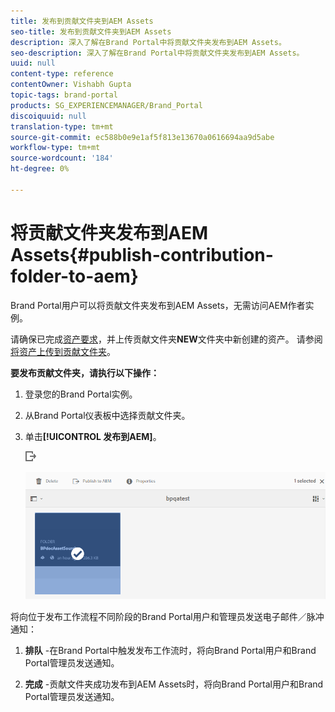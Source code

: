 ```yaml
---
title: 发布到贡献文件夹到AEM Assets
seo-title: 发布到贡献文件夹到AEM Assets
description: 深入了解在Brand Portal中将贡献文件夹发布到AEM Assets。
seo-description: 深入了解在Brand Portal中将贡献文件夹发布到AEM Assets。
uuid: null
content-type: reference
contentOwner: Vishabh Gupta
topic-tags: brand-portal
products: SG_EXPERIENCEMANAGER/Brand_Portal
discoiquuid: null
translation-type: tm+mt
source-git-commit: ec588b0e9e1af5f813e13670a0616694aa9d5abe
workflow-type: tm+mt
source-wordcount: '184'
ht-degree: 0%

---
```



# 将贡献文件夹发布到AEM Assets{#publish-contribution-folder-to-aem}

Brand Portal用户可以将贡献文件夹发布到AEM Assets，无需访问AEM作者实例。

请确保已完成[资产要求](brand-portal-download-asset-requirements.md)，并上传贡献文件夹&#x200B;**NEW**&#x200B;文件夹中新创建的资产。 请参阅[将资产上传到贡献文件夹](brand-portal-upload-assets-to-contribution-folder.md)。

**要发布贡献文件夹，请执行以下操作：**

1. 登录您的Brand Portal实例。

1. 从Brand Portal仪表板中选择贡献文件夹。
1. 单击&#x200B;**[!UICONTROL 发布到AEM]**。

   ![](assets/export.png)

   ![](assets/publish-contribution-folder-to-aem.png)

将向位于发布工作流程不同阶段的Brand Portal用户和管理员发送电子邮件／脉冲通知：
1. **排队** -在Brand Portal中触发发布工作流时，将向Brand Portal用户和Brand Portal管理员发送通知。

1. **完成** -贡献文件夹成功发布到AEM Assets时，将向Brand Portal用户和Brand Portal管理员发送通知。


